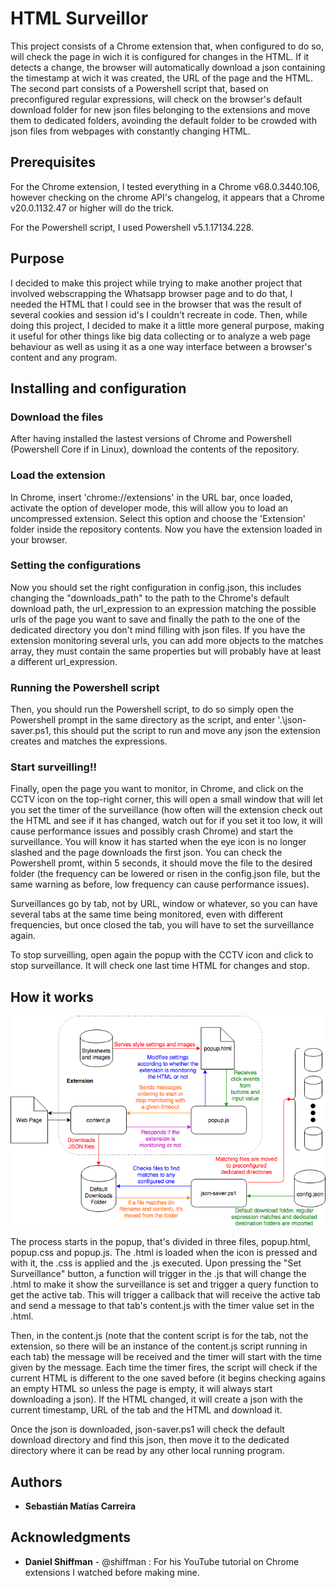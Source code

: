 # HTML Surveillor

This project consists of a Chrome extension that, when configured to do so, will check the page in wich it is configured for changes in the HTML. If it detects a change, the browser will automatically download a json containing the timestamp at wich it was created, the URL of the page and the HTML. The second part consists of a Powershell script that, based on preconfigured regular expressions, will check on the browser's default download folder for new json files belonging to the extensions and move them to dedicated folders, avoinding the default folder to be crowded with json files from webpages with constantly changing HTML. 

## Prerequisites

For the Chrome extension, I tested everything in a Chrome v68.0.3440.106, however checking on the chrome API's changelog, it appears that a Chrome v20.0.1132.47 or higher will do the trick.

For the Powershell script, I used Powershell v5.1.17134.228.

## Purpose

I decided to make this project while trying to make another project that involved webscrapping the Whatsapp browser page and to do that, I needed the HTML that I could see in the browser that was the result of several cookies and session id's I couldn't recreate in code. Then, while doing this project, I decided to make it a little more general purpose, making it useful for other things like big data collecting or to analyze a web page behaviour as well as using it as a one way interface between a browser's content and any program.

## Installing and configuration

### Download the files

After having installed the lastest versions of Chrome and Powershell (Powershell Core if in Linux), download the contents of the repository.

### Load the extension

In Chrome, insert 'chrome://extensions' in the URL bar, once loaded, activate the option of developer mode, this will allow you to load an uncompressed extension. Select this option and choose the 'Extension' folder inside the repository contents. Now you have the extension loaded in your browser.

### Setting the configurations

Now you should set the right configuration in config.json, this includes changing the "downloads_path" to the path to the Chrome's default download path, the url_expression to an expression matching the possible urls of the page you want to save and finally the path to the one of the dedicated directory you don't mind filling with json files. If you have the extension monitoring several urls, you can add more objects to the matches array, they must contain the same properties but will probably have at least a different url_expression.

### Running the Powershell script

Then, you should run the Powershell script, to do so simply open the Powershell prompt in the same directory as the script, and enter '.\json-saver.ps1, this should put the script to run and move any json the extension creates and matches the expressions.

### Start surveilling!!

Finally, open the page you want to monitor, in Chrome, and click on the CCTV icon on the top-right corner, this will open a small window that will let you set the timer of the surveillance (how often will the extension check out the HTML and see if it has changed, watch out for if you set it too low, it will cause performance issues and possibly crash Chrome) and start the surveillance. You will know it has started when the eye icon is no longer slashed and the page downloads the first json. You can check the Powershell promt, within 5 seconds, it should move the file to the desired folder (the frequency can be lowered or risen in the config.json file, but the same warning as before, low frequency can cause performance issues).

Surveillances go by tab, not by URL, window or whatever, so you can have several tabs at the same time being monitored, even with different frequencies, but once closed the tab, you will have to set the surveillance again.

To stop surveilling, open again the popup with the CCTV icon and click to stop surveillance. It will check one last time HTML for changes and stop.

## How it works

![process flowchart](https://github.com/SebastianMCarreira/HTML-Surveillor/blob/master/HTML%20Surveillor.png?raw=true)

The process starts in the popup, that's divided in three files, popup.html, popup.css and popup.js. The .html is loaded when the icon is pressed and with it, the .css is applied and the .js executed. Upon pressing the "Set Surveillance" button, a function will trigger in the .js that will change the .html to make it show the surveillance is set and trigger a query function to get the active tab. This will trigger a callback that will receive the active tab and send a message to that tab's content.js with the timer value set in the .html.

Then, in the content.js (note that the content script is for the tab, not the extension, so there will be an instance of the content.js script running in each tab) the message will be received and the timer will start with the time given by the message. Each time the timer fires, the script will check if the current HTML is different to the one saved before (it begins checking agains an empty HTML so unless the page is empty, it will always start downloading a json). If the HTML changed, it will create a json with the current timestamp, URL of the tab and the HTML and download it.

Once the json is downloaded, json-saver.ps1 will check the default download directory and find this json, then move it to the dedicated directory where it can be read by any other local running program.

## Authors

* **Sebastián Matías Carreira**

## Acknowledgments

* **Daniel Shiffman** - @shiffman : For his YouTube tutorial on Chrome extensions I watched before making mine.